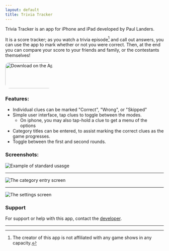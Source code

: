 ```yaml
---
layout: default
title: Trivia Tracker
---
```


Trivia Tracker is an app for iPhone and iPad developed by Paul Landers.

It is a score tracker; as you watch a trivia episode[^1] and call out answers, you can use the app to mark whether or not you were correct. Then, at the end you can compare your score to your friends and family, or the contestants themselves!

<a href="https://apps.apple.com/us/app/trivia-tracker/id1540451770?itsct=apps_box&amp;itscg=30200" style="display: inline-block; overflow: hidden; border-top-left-radius: 13px; border-top-right-radius: 13px; border-bottom-right-radius: 13px; border-bottom-left-radius: 13px; width: 150px; height: 83px;"><img src="https://tools.applemediaservices.com/api/badges/download-on-the-app-store/black/en-US?size=250x83&amp;releaseDate=1605657600&h=a3ebb5ba3358dc3aa77b89a498f77a60" alt="Download on the App Store" style="border-top-left-radius: 13px; border-top-right-radius: 13px; border-bottom-right-radius: 13px; border-bottom-left-radius: 13px; width: 250px; height: 83px;"></a>

### Features:
* Individual clues can be marked "Correct", "Wrong", or "Skipped"
* Simple user interface, tap clues to toggle between the modes.
  * On iphone, you may also tap-hold a clue to get a menu of the options
* Category titles can be entered, to assist marking the correct clues as the game progresses. 
* Toggle between the first and second rounds.

### Screenshots:
![][usage]
- - -
![][categories]
- - -
![][settings]

### Support
For support or help with this app, contact the [developer](paul@thelanders.family).

- - -

[usage]: /assets/images/triviatracker/usage.png "Example of standard usasge"
[categories]: /assets/images/triviatracker/categories.png "The category entry screen"
[settings]: /assets/images/triviatracker/settings.png "The settings screen"

[^1]: The creator of this app is not affiliated with any game shows in any capacity. 
